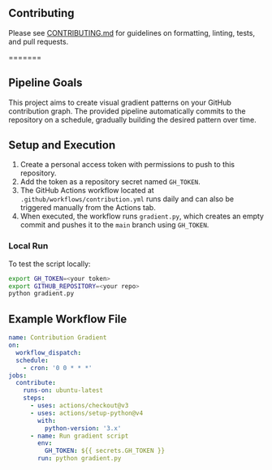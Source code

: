 ## Contributing

Please see [CONTRIBUTING.md](CONTRIBUTING.md) for guidelines on formatting, linting, tests, and pull requests.

=======
## Pipeline Goals

This project aims to create visual gradient patterns on your GitHub contribution graph. The provided pipeline automatically commits to the repository on a schedule, gradually building the desired pattern over time.

## Setup and Execution

1. Create a personal access token with permissions to push to this repository.
2. Add the token as a repository secret named `GH_TOKEN`.
3. The GitHub Actions workflow located at `.github/workflows/contribution.yml` runs daily and can also be triggered manually from the Actions tab.
4. When executed, the workflow runs `gradient.py`, which creates an empty commit and pushes it to the `main` branch using `GH_TOKEN`.

### Local Run

To test the script locally:

```bash
export GH_TOKEN=<your token>
export GITHUB_REPOSITORY=<your repo>
python gradient.py
```

## Example Workflow File

```yaml
name: Contribution Gradient
on:
  workflow_dispatch:
  schedule:
    - cron: '0 0 * * *'
jobs:
  contribute:
    runs-on: ubuntu-latest
    steps:
      - uses: actions/checkout@v3
      - uses: actions/setup-python@v4
        with:
          python-version: '3.x'
      - name: Run gradient script
        env:
          GH_TOKEN: ${{ secrets.GH_TOKEN }}
        run: python gradient.py
```
